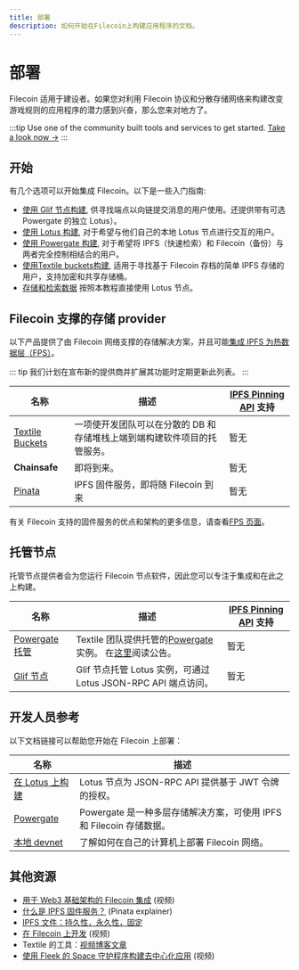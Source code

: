 ```yaml
---
title: 部署
description: 如何开始在Filecoin上构建应用程序的文档。
---
```


# 部署

Filecoin 适用于建设者。如果您对利用 Filecoin 协议和分散存储网络来构建改变游戏规则的应用程序的潜力感到兴奋，那么您来对地方了。

:::tip
Use one of the community built tools and services to get started. [Take a look now →](../store/README.md)
:::

## 开始

有几个选项可以开始集成 Filecoin。以下是一些入门指南:

- [使用 Glif 节点构建](hosted-lotus.md), 供寻找端点以向链提交消息的用户使用。还提供带有可选 Powergate 的独立 Lotus）。
- [使用 Lotus 构建](lotus/README.md), 对于希望与他们自己的本地 Lotus 节点进行交互的用户。
- [使用 Powergate 构建](hosted-powergate.md), 对于希望将 IPFS（快速检索）和 Filecoin（备份）与两者完全控制相结合的用户。
- [使用Textile buckets构建](textile-buckets.md), 适用于寻找基于 Filecoin 存档的简单 IPFS 存储的用户，支持加密和共享存储桶。
- [存储和检索数据](../get-started/store-and-retrieve) 按照本教程直接使用 Lotus 节点。

## Filecoin 支撑的存储 provider

以下产品提供了由 Filecoin 网络支撑的存储解决方案，并且可能[集成 IPFS 为热数据层（FPS）](filecoin-pinning-services.md)。

::: tip
我们计划在宣布新的提供商并扩展其功能时定期更新此列表。
:::

| 名称                                                | 描述                                                                     | [IPFS Pinning API](https://ipfs.github.io/pinning-services-api-spec/) 支持 |
| --------------------------------------------------- | ------------------------------------------------------------------------ | -------------------------------------------------------------------------- |
| [Textile Buckets](https://docs.textile.io/buckets/) | 一项使开发团队可以在分散的 DB 和存储堆栈上端到端构建软件项目的托管服务。 | 暂无                                                                       |
| **Chainsafe**                                       | 即将到来。                                                               | 暂无                                                                       |
| [Pinata](https://pinata.cloud)                      | IPFS 固件服务，即将随 Filecoin 到来                                      | 暂无                                                                       |

有关 Filecoin 支持的固件服务的优点和架构的更多信息，请查看[FPS 页面](filecoin-pinning-services.md)。

## 托管节点

托管节点提供者会为您运行 Filecoin 节点软件，因此您可以专注于集成和在此之上构建。

| 名称                                  | 描述                                                                                                                                                                     | [IPFS Pinning API](https://ipfs.github.io/pinning-services-api-spec/) 支持 |
| ------------------------------------- | ------------------------------------------------------------------------------------------------------------------------------------------------------------------------ | -------------------------------------------------------------------------- |
| [Powergate 托管](hosted-powergate.md) | Textile 团队提供托管的[Powergate](./powergate.md)实例。 在[这里](https://blog.textile.io/announcing-managed-powergate-instances-enterprise-filecoin-and-ipfs/)阅读公告。 | 暂无                                                                       |
| [Glif 节点](hosted-lotus.md)          | Glif 节点托管 Lotus 实例，可通过 Lotus JSON-RPC API 端点访问。                                                                                                        | 暂无                                                                       |

## 开发人员参考

以下文档链接可以帮助您开始在 Filecoin 上部署：

| 名称                               | 描述                                                                                                                                                                                                                      |
| ---------------------------------- | ------------------------------------------------------------------------------------------------------------------------------------------------------------------------------------------------------------------------- |
| [在 Lotus 上构建](lotus/README.md) | Lotus 节点为 JSON-RPC API 提供基于 JWT 令牌的授权。                                                                                                                                                                       |
| [Powergate](powergate.md)          | Powergate 是一种多层存储解决方案，可使用 IPFS 和 Filecoin 存储数据。                                                                                                                                                      |
| [本地 devnet](local-devnet.md)     | 了解如何在自己的计算机上部署 Filecoin 网络。                                                                                                                                                                              |

## 其他资源

- [用于 Web3 基础架构的 Filecoin 集成](https://www.youtube.com/watch?v=Q0oe6i7d1u4) (视频)
- [什么是 IPFS 固件服务？](https://medium.com/pinata/what-is-an-ipfs-pinning-service-f6ed4cd7e475#:~:text=An%20IPFS%20pinning%20service%20is,running%20your%20own%20IPFS%20nodes.) (Pinata explainer)
- [IPFS 文件：持久性，永久性，固定](https://docs.ipfs.io/concepts/persistence/)
- [在 Filecoin 上开发](https://www.youtube.com/watch?v=aGCpq0Xf-w8) (视频)
- Textile 的工具：[视频](https://www.youtube.com/watch?v=IZ8M9m9_uJY)[博客文章](https://blog.textile.io/developer-tools-for-filecoin-ipfs-web/)
- [使用 Fleek 的 Space 守护程序构建去中心化应用](https://www.youtube.com/watch?v=pWJ5fty-7mA) (视频)
